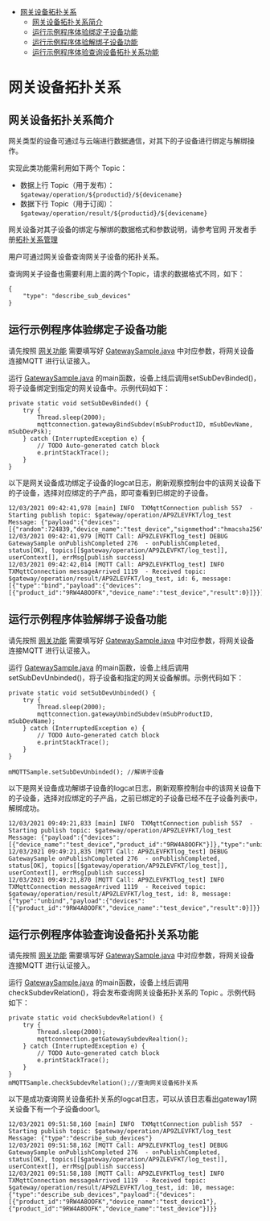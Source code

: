 * [网关设备拓扑关系](#网关设备拓扑关系)
  * [网关设备拓扑关系简介](#网关设备拓扑关系简介)
  * [运行示例程序体验绑定子设备功能](#运行示例程序体验绑定子设备功能)
  * [运行示例程序体验解绑子设备功能](#运行示例程序体验解绑子设备功能)
  * [运行示例程序体验查询设备拓扑关系功能](#运行示例程序体验查询设备拓扑关系功能)

# 网关设备拓扑关系
## 网关设备拓扑关系简介
网关类型的设备可通过与云端进行数据通信，对其下的子设备进行绑定与解绑操作。

实现此类功能需利用如下两个 Topic：

* 数据上行 Topic（用于发布）： `$gateway/operation/${productid}/${devicename}`
* 数据下行 Topic（用于订阅）： `$gateway/operation/result/${productid}/${devicename}`

网关设备对其子设备的绑定与解绑的数据格式和参数说明，请参考官网 开发者手册[拓扑关系管理](https://cloud.tencent.com/document/product/634/45960)

用户可通过网关设备查询网关子设备的拓扑关系。

查询网关子设备也需要利用上面的两个Topic，请求的数据格式不同，如下：

```
{
    "type": "describe_sub_devices"
}
```

## 运行示例程序体验绑定子设备功能

请先按照 [网关功能](../../hub-device-java/docs/网关功能.md) 需要填写好 [GatewaySample.java](../src/test/java/GatewaySample.java) 中对应参数，将网关设备 连接MQTT 进行认证接入。

运行 [GatewaySample.java](../src/test/java/GatewaySample.java) 的main函数，设备上线后调用setSubDevBinded()，将子设备绑定到指定的网关设备中。示例代码如下：
```
private static void setSubDevBinded() {
    try {
        Thread.sleep(2000);
        mqttconnection.gatewayBindSubdev(mSubProductID, mSubDevName, mSubDevPsk);
    } catch (InterruptedException e) {
        // TODO Auto-generated catch block
        e.printStackTrace();
    }
}
```

以下是网关设备成功绑定子设备的logcat日志，刷新观察控制台中的该网关设备下的子设备，选择对应绑定的子产品，即可查看到已绑定的子设备。
```
12/03/2021 09:42:41,978 [main] INFO  TXMqttConnection publish 557  - Starting publish topic: $gateway/operation/AP9ZLEVFKT/log_test Message: {"payload":{"devices":[{"random":724839,"device_name":"test_device","signmethod":"hmacsha256","signature":"ad7KTCgchgJUMfH8+XNUk/76fCxSnb3r9dtlP9pHFGA=","product_id":"9RW4A8OOFK","timestamp":1615513361,"authtype":"psk"}]},"type":"bind"}
12/03/2021 09:42:41,979 [MQTT Call: AP9ZLEVFKTlog_test] DEBUG GatewaySample onPublishCompleted 276  - onPublishCompleted, status[OK], topics[[$gateway/operation/AP9ZLEVFKT/log_test]],  userContext[], errMsg[publish success]
12/03/2021 09:42:42,014 [MQTT Call: AP9ZLEVFKTlog_test] INFO  TXMqttConnection messageArrived 1119  - Received topic: $gateway/operation/result/AP9ZLEVFKT/log_test, id: 6, message: [{"type":"bind","payload":{"devices":[{"product_id":"9RW4A8OOFK","device_name":"test_device","result":0}]}}]
```

## 运行示例程序体验解绑子设备功能

请先按照 [网关功能](../../hub-device-java/docs/网关功能.md) 需要填写好 [GatewaySample.java](../src/test/java/GatewaySample.java) 中对应参数，将网关设备 连接MQTT 进行认证接入。

运行 [GatewaySample.java](../src/test/java/GatewaySample.java) 的main函数，设备上线后调用setSubDevUnbinded()，将子设备和指定的网关设备解绑。示例代码如下：
```
private static void setSubDevUnbinded() {
    try {
        Thread.sleep(2000);
        mqttconnection.gatewayUnbindSubdev(mSubProductID, mSubDevName);
    } catch (InterruptedException e) {
        // TODO Auto-generated catch block
        e.printStackTrace();
    }
}

mMQTTSample.setSubDevUnbinded(); //解绑子设备
```

以下是网关设备成功解绑子设备的logcat日志，刷新观察控制台中的该网关设备下的子设备，选择对应绑定的子产品，之前已绑定的子设备已经不在子设备列表中，解绑成功。
```
12/03/2021 09:49:21,833 [main] INFO  TXMqttConnection publish 557  - Starting publish topic: $gateway/operation/AP9ZLEVFKT/log_test Message: {"payload":{"devices":[{"device_name":"test_device","product_id":"9RW4A8OOFK"}]},"type":"unbind"}
12/03/2021 09:49:21,835 [MQTT Call: AP9ZLEVFKTlog_test] DEBUG GatewaySample onPublishCompleted 276  - onPublishCompleted, status[OK], topics[[$gateway/operation/AP9ZLEVFKT/log_test]],  userContext[], errMsg[publish success]
12/03/2021 09:49:21,870 [MQTT Call: AP9ZLEVFKTlog_test] INFO  TXMqttConnection messageArrived 1119  - Received topic: $gateway/operation/result/AP9ZLEVFKT/log_test, id: 8, message: {"type":"unbind","payload":{"devices":[{"product_id":"9RW4A8OOFK","device_name":"test_device","result":0}]}}
```

## 运行示例程序体验查询设备拓扑关系功能

请先按照 [网关功能](../../hub-device-java/docs/网关功能.md) 需要填写好 [GatewaySample.java](../src/test/java/GatewaySample.java) 中对应参数，将网关设备 连接MQTT 进行认证接入。

运行 [GatewaySample.java](../src/test/java/GatewaySample.java) 的main函数，设备上线后调用checkSubdevRelation()，将会发布查询网关设备拓扑关系的 Topic 。示例代码如下：
```
private static void checkSubdevRelation() {
    try {
        Thread.sleep(2000);
        mqttconnection.getGatewaySubdevRealtion();
    } catch (InterruptedException e) {
        // TODO Auto-generated catch block
        e.printStackTrace();
    }
}
mMQTTSample.checkSubdevRelation();//查询网关设备拓扑关系
```

以下是成功查询网关设备拓扑关系的logcat日志，可以从该日志看出gateway1网关设备下有一个子设备door1。
```
12/03/2021 09:51:58,160 [main] INFO  TXMqttConnection publish 557  - Starting publish topic: $gateway/operation/AP9ZLEVFKT/log_test Message: {"type":"describe_sub_devices"}
12/03/2021 09:51:58,162 [MQTT Call: AP9ZLEVFKTlog_test] DEBUG GatewaySample onPublishCompleted 276  - onPublishCompleted, status[OK], topics[[$gateway/operation/AP9ZLEVFKT/log_test]],  userContext[], errMsg[publish success]
12/03/2021 09:51:58,188 [MQTT Call: AP9ZLEVFKTlog_test] INFO  TXMqttConnection messageArrived 1119  - Received topic: $gateway/operation/result/AP9ZLEVFKT/log_test, id: 10, message: {"type":"describe_sub_devices","payload":{"devices":[{"product_id":"9RW4A8OOFK","device_name":"test_device1"},{"product_id":"9RW4A8OOFK","device_name":"test_device"}]}}
```
